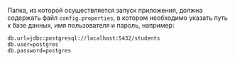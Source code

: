 
Папка, из которой осуществляется запуск приложения, должна содержать файл `config.properties`,
в котором необходимо указать путь к базе данных, имя пользователя и пароль, например:
```
db.url=jdbc:postgresql://localhost:5432/students
db.user=postgres
db.password=postgres
```

